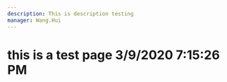 ```yaml
---
description: This is description testing
manager: Wang.Hui
---
```

# this is a test page 3/9/2020 7:15:26 PM